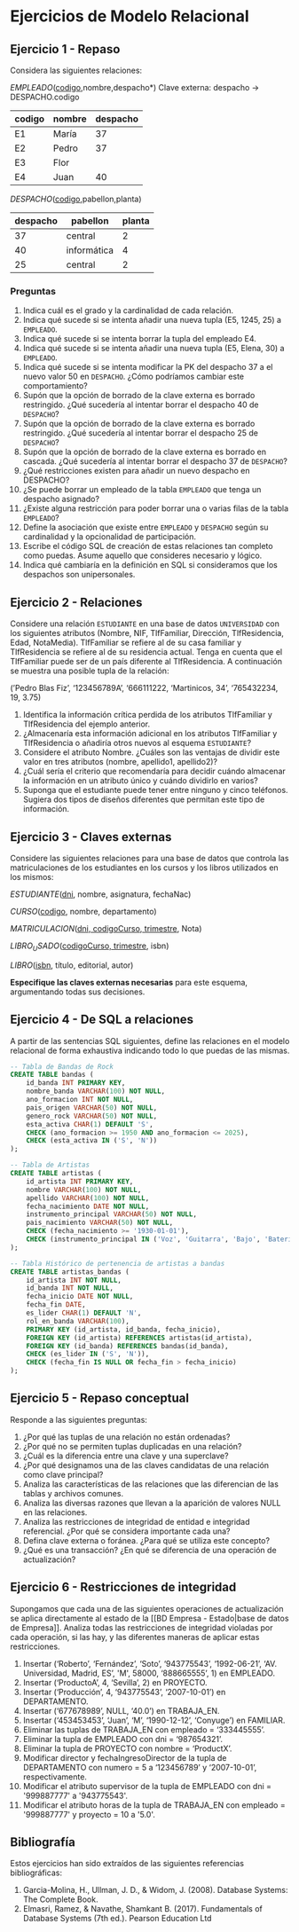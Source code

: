 # Ejercicios de Modelo Relacional

## Ejercicio 1 - Repaso

Considera las siguientes relaciones:

$EMPLEADO$(<u>codigo</u>,nombre,despacho\*)
Clave externa: despacho -> DESPACHO.codigo

| codigo | nombre | despacho |
| ------ | ------ | -------- |
| E1     | María  | 37       |
| E2     | Pedro  | 37       |
| E3     | Flor   |          |
| E4     | Juan   | 40       | 

$DESPACHO$(<u>codigo</u>,pabellon,planta)

| despacho | pabellon    | planta |
| -------- | ----------- | ------ |
| 37       | central     | 2      |
| 40       | informática | 4      |
| 25       | central     | 2      | 

### Preguntas

1. Indica cuál es el grado y la cardinalidad de cada relación.
2. Indica qué sucede si se intenta añadir una nueva tupla (E5, 1245, 25) a `EMPLEADO`. 
3. Indica qué sucede si se intenta borrar la tupla del empleado E4.
4. Indica qué sucede si se intenta añadir una nueva tupla (E5, Elena, 30) a `EMPLEADO`. 
5. Indica qué sucede si se intenta modificar la PK del despacho 37 a el nuevo valor 50 en `DESPACHO`. ¿Cómo podríamos cambiar este comportamiento?
6. Supón que la opción de borrado de la clave externa es borrado restringido. ¿Qué sucedería al intentar borrar el despacho 40 de `DESPACHO`?
7. Supón que la opción de borrado de la clave externa es borrado restringido. ¿Qué sucedería al intentar borrar el despacho 25 de `DESPACHO`?
8. Supón que la opción de borrado de la clave externa es borrado en cascada. ¿Qué sucedería al intentar borrar el despacho 37 de `DESPACHO`?
9. ¿Qué restricciones existen para añadir un nuevo despacho en DESPACHO?
10. ¿Se  puede borrar un empleado de la tabla `EMPLEADO` que tenga un despacho asignado?
11. ¿Existe alguna restricción para poder borrar una o varias filas de la tabla `EMPLEADO`? 
12. Define la asociación que existe entre `EMPLEADO` y `DESPACHO` según su cardinalidad y la opcionalidad de participación.
13. Escribe el código SQL de creación de estas relaciones tan completo como puedas. Asume aquello que consideres necesario y lógico.
14. Indica qué cambiaría en la definición en SQL si consideramos que los despachos son unipersonales.

## Ejercicio 2 - Relaciones

Considere una relación `ESTUDIANTE` en una base de datos `UNIVERSIDAD` con los siguientes atributos (Nombre, NIF, TlfFamiliar, Dirección, TlfResidencia, Edad, NotaMedia). TlfFamiliar se refiere al de su casa familiar y TlfResidencia se refiere al de su residencia actual. Tenga en cuenta que el TlfFamiliar puede ser de un país diferente al TlfResidencia. A continuación se muestra una posible tupla de la relación:

(’Pedro Blas Fiz’, ‘123456789A’, ‘666111222, ‘Martinicos, 34’, ‘765432234, 19, 3.75)

1. Identifica la información crítica perdida de los atributos TlfFamiliar y TlfResidencia del ejemplo anterior.
2. ¿Almacenaría esta información adicional en los atributos TlfFamiliar y TlfResidencia o añadiría otros nuevos al esquema `ESTUDIANTE`?
3. Considere el atributo Nombre. ¿Cuáles son las ventajas de dividir este valor en tres atributos (nombre, apellido1, apellido2)?
4. ¿Cuál sería el criterio que recomendaría para decidir cuándo almacenar la información en un atributo único y cuándo dividirlo en varios?
5. Suponga que el estudiante puede tener entre ninguno y cinco teléfonos. Sugiera dos tipos de diseños diferentes que permitan este tipo de información.

## Ejercicio 3 - Claves externas

Considere las siguientes relaciones para una base de datos que controla las matriculaciones de los estudiantes en los cursos y los libros utilizados en los mismos: 

$ESTUDIANTE$(<u>dni</u>, nombre, asignatura, fechaNac) 

$CURSO$(<u>codigo</u>, nombre, departamento) 

$MATRICULACION$(<u>dni, codigoCurso, trimestre</u>, Nota) 

$LIBRO_USADO$(<u>codigoCurso, trimestre</u>, isbn) 

$LIBRO$(<u>isbn</u>, título, editorial, autor) 

**Especifique las claves externas necesarias** para este esquema, argumentando todas sus decisiones. 

## Ejercicio 4 - De SQL a relaciones

A partir de las sentencias SQL siguientes, define las relaciones en el modelo relacional de forma exhaustiva indicando todo lo que puedas de las mismas.

```sql
-- Tabla de Bandas de Rock
CREATE TABLE bandas (
    id_banda INT PRIMARY KEY,
    nombre_banda VARCHAR(100) NOT NULL,
    ano_formacion INT NOT NULL,
    pais_origen VARCHAR(50) NOT NULL,
    genero_rock VARCHAR(50) NOT NULL,
    esta_activa CHAR(1) DEFAULT 'S',
    CHECK (ano_formacion >= 1950 AND ano_formacion <= 2025),
    CHECK (esta_activa IN ('S', 'N'))
);

-- Tabla de Artistas
CREATE TABLE artistas (
    id_artista INT PRIMARY KEY,
    nombre VARCHAR(100) NOT NULL,
    apellido VARCHAR(100) NOT NULL,
    fecha_nacimiento DATE NOT NULL,
    instrumento_principal VARCHAR(50) NOT NULL,
    pais_nacimiento VARCHAR(50) NOT NULL,
    CHECK (fecha_nacimiento >= '1930-01-01'),
    CHECK (instrumento_principal IN ('Voz', 'Guitarra', 'Bajo', 'Batería', 'Teclado', 'Otro'))
);

-- Tabla Histórico de pertenencia de artistas a bandas
CREATE TABLE artistas_bandas (
    id_artista INT NOT NULL,
    id_banda INT NOT NULL,
    fecha_inicio DATE NOT NULL,
    fecha_fin DATE,
    es_lider CHAR(1) DEFAULT 'N',
    rol_en_banda VARCHAR(100),
    PRIMARY KEY (id_artista, id_banda, fecha_inicio),
    FOREIGN KEY (id_artista) REFERENCES artistas(id_artista),
    FOREIGN KEY (id_banda) REFERENCES bandas(id_banda),
    CHECK (es_lider IN ('S', 'N')),
    CHECK (fecha_fin IS NULL OR fecha_fin > fecha_inicio)
);
```


## Ejercicio 5 - Repaso conceptual

Responde a las siguientes preguntas:

1. ¿Por qué las tuplas de una relación no están ordenadas?
2. ¿Por qué no se permiten tuplas duplicadas en una relación?
3. ¿Cuál es la diferencia entre una clave y una superclave?
4. ¿Por qué designamos una de las claves candidatas de una relación como clave principal?
5. Analiza las características de las relaciones que las diferencian de las tablas y archivos comunes.
6. Analiza las diversas razones que llevan a la aparición de valores NULL en las relaciones.
7. Analiza las restricciones de integridad de entidad e integridad referencial. ¿Por qué se considera importante cada una?
8. Defina clave externa o foránea. ¿Para qué se utiliza este concepto?
9. ¿Qué es una transacción? ¿En qué se diferencia de una operación de actualización?

## Ejercicio 6 - Restricciones de integridad

Supongamos que cada una de las siguientes operaciones de actualización se aplica directamente al estado de la [[BD Empresa - Estado|base de datos de Empresa]]. Analiza todas las restricciones de integridad violadas por cada operación, si las hay, y las diferentes maneras de aplicar estas restricciones.

1. Insertar (‘Roberto’, ‘Fernández’, ‘Soto’, ‘943775543’, ‘1992-06-21’, ‘AV. Universidad, Madrid, ES’, 'M', 58000, ‘888665555’, 1) en EMPLEADO.
2. Insertar (‘ProductoA’, 4, ‘Sevilla’, 2) en PROYECTO.
3. Insertar (‘Producción’, 4, ‘943775543’, ‘2007-10-01’) en DEPARTAMENTO. 
4. Insertar (‘677678989’, NULL, ‘40.0’) en TRABAJA_EN.
5. Insertar (‘453453453’, ‘Juan’, ‘M’, ‘1990-12-12’, ‘Conyuge’) en FAMILIAR.
6. Eliminar las tuplas de TRABAJA_EN con empleado = ‘333445555’.
7. Eliminar la tupla de EMPLEADO con dni = ‘987654321’.
8. Eliminar la tupla de PROYECTO con nombre = ‘ProductX’.
9. Modificar director y fechaIngresoDirector de la tupla de DEPARTAMENTO con numero = 5 a ‘123456789’ y ‘2007-10-01’, respectivamente.
10. Modificar el atributo supervisor de la tupla de EMPLEADO con dni = '999887777' a '943775543'.
11. Modificar el atributo horas de la tupla de TRABAJA_EN con empleado = '999887777' y proyecto = 10 a '5.0'.


## Bibliografía

Estos ejercicios han sido extraídos de las siguientes referencias bibliográficas:

1. Garcia-Molina, H., Ullman, J. D., & Widom, J. (2008). Database Systems: The Complete Book.
2. Elmasri, Ramez, & Navathe, Shamkant B. (2017). Fundamentals of Database Systems (7th ed.). Pearson Education Ltd



